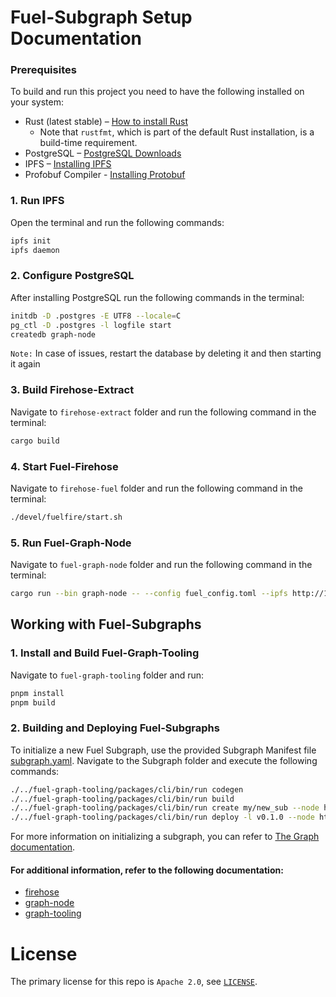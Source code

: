 
# Fuel-Subgraph Setup Documentation

### Prerequisites

To build and run this project you need to have the following installed on your system:

- Rust (latest stable) – [How to install Rust](https://www.rust-lang.org/en-US/install.html)
    - Note that `rustfmt`, which is part of the default Rust installation, is a build-time requirement.
- PostgreSQL – [PostgreSQL Downloads](https://www.postgresql.org/download/)
- IPFS – [Installing IPFS](https://docs.ipfs.io/install/)
- Profobuf Compiler - [Installing Protobuf](https://grpc.io/docs/protoc-installation/)

### 1. Run IPFS
Open the terminal and run the following commands:

```bash
ipfs init
ipfs daemon
```

### 2. Configure PostgreSQL
After installing PostgreSQL run the following commands in the terminal:

```bash
initdb -D .postgres -E UTF8 --locale=C
pg_ctl -D .postgres -l logfile start
createdb graph-node
```
`Note:` In case of issues, restart the database by deleting it and then starting it again

### 3. Build Firehose-Extract
Navigate to `firehose-extract` folder and run the following command in the terminal:

```bash
cargo build
```

### 4. Start Fuel-Firehose
Navigate to `firehose-fuel` folder and run the following command in the terminal:

```bash
./devel/fuelfire/start.sh
```

### 5. Run Fuel-Graph-Node
Navigate to `fuel-graph-node` folder and run the following command in the terminal:

```bash
cargo run --bin graph-node -- --config fuel_config.toml --ipfs http://127.0.0.1:5001 --node-id fuel-node-indexer
```

## Working with Fuel-Subgraphs

### 1. Install and Build Fuel-Graph-Tooling
Navigate to `fuel-graph-tooling` folder and run:

```bash
pnpm install
pnpm build
```

### 2. Building and Deploying Fuel-Subgraphs

To initialize a new Fuel Subgraph, use the provided Subgraph Manifest file [subgraph.yaml](fuel-example-subgraph/subgraph.yaml).
Navigate to the Subgraph folder and execute the following commands:

```bash
./../fuel-graph-tooling/packages/cli/bin/run codegen
./../fuel-graph-tooling/packages/cli/bin/run build
./../fuel-graph-tooling/packages/cli/bin/run create my/new_sub --node http://localhost:8020/
./../fuel-graph-tooling/packages/cli/bin/run deploy -l v0.1.0 --node http://localhost:8020/ --ipfs http://localhost:5001 my/new_sub deploy -l v0.1.0 --node http://localhost:8020/ --ipfs http://localhost:5001 my/new_sub
```

For more information on initializing a subgraph, you can refer to [The Graph documentation](https://thegraph.com/docs/en/developing/creating-a-subgraph/).

#### For additional information, refer to the following documentation:
- [firehose](firehose-fuel/README.md)
- [graph-node](fuel-graph-node/README.md)
- [graph-tooling](fuel-graph-tooling/README.md)

# License
The primary license for this repo is `Apache 2.0`, see [`LICENSE`](./LICENSE).
